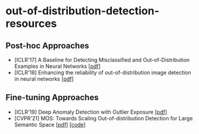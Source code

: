 # out-of-distribution-detection-resources



## Post-hoc Approaches

- [ICLR'17] A Baseline for Detecting Misclassified and Out-of-Distribution Examples in Neural Networks [[pdf]](https://arxiv.org/abs/1610.02136)
- [ICLR'18] Enhancing the reliability of out-of-distribution image detection in neural networks [[pdf]](https://arxiv.org/abs/1706.02690)

## Fine-tuning Approaches

- [ICLR'19] Deep Anomaly Detection with Outlier Exposure [[pdf]](https://arxiv.org/abs/1812.04606)
- [CVPR'21] MOS: Towards Scaling Out-of-distribution Detection for Large Semantic Space [[pdf]](https://openaccess.thecvf.com/content/CVPR2021/papers/Huang_MOS_Towards_Scaling_Out-of-Distribution_Detection_for_Large_Semantic_Space_CVPR_2021_paper.pdf) [[code]](https://github.com/deeplearning-wisc/large_scale_ood)
